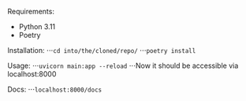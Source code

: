 Requirements:
* Python 3.11
* Poetry

Installation:
⋅⋅⋅`cd into/the/cloned/repo/`
⋅⋅⋅`poetry install`

Usage:
⋅⋅⋅`uvicorn main:app --reload`
⋅⋅⋅Now it should be accessible via localhost:8000

Docs:
⋅⋅⋅`localhost:8000/docs`
